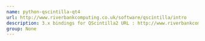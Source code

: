 ```yaml
---
name: python-qscintilla-qt4
url: http://www.riverbankcomputing.co.uk/software/qscintilla/intro
description: 3.x bindings for QScintilla2 URL : http://www.riverbankcomputing.co.uk/software/qscintilla/intro Groups : None
group: None
---
```

